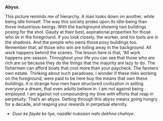 **Abyss**.

This picture reminds me of hierarchy. A man looks down on another, while being idle himself. The way this society prides upon its idle-being than those industrious-beings. With the background showing two buildings posing for the shot. Gaudy at their best, aspirational properties for those who lie in the foreground. If you look closely, the worker, and his tools are in the shadows. And the people who owns those posy buildings too. Remember that, all those who win are toiling away in the background. All work happens behind the scenes. The lesson here is that, “All work happens pre-season. Throughout your life you can see that those who are rich are so because they do the things that the majority are lazy to do. The fishermen can afford boats that cost more than your paycheck. The farmers own estate. Thinking about such paradoxes, I wonder if these men working on the foreground, were paid to be here buy the means that own these buildings. It is strange how men have structured civilization in selling everyone a dream, that even adults believe in. I am not against being employed. I am against not compounding my time with efforts that reap in perpetuity. That’s an abyss. Getting through this abyss means going hungry for a decade, and reaping your rewards in perpetual eternity.

- *Duur ke fayde ke liye, nazdiki nuksaan nahi dekhna chahiye.*
